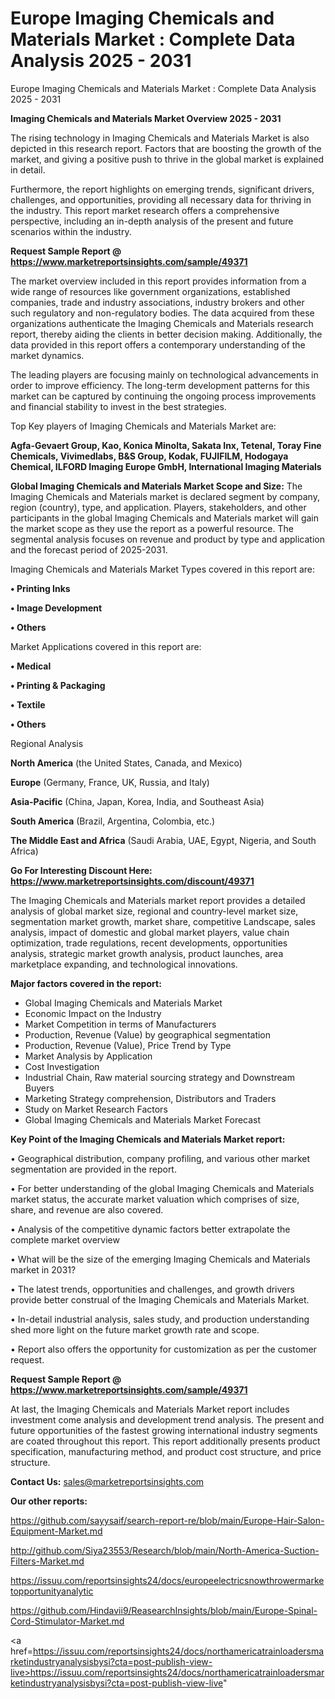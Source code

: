 # Europe Imaging Chemicals and Materials Market : Complete Data Analysis 2025 - 2031
Europe Imaging Chemicals and Materials Market : Complete Data Analysis 2025 - 2031

<Strong> Imaging Chemicals and Materials Market Overview 2025 - 2031</strong>

The rising technology in Imaging Chemicals and Materials Market is also depicted in this research report. Factors that are boosting the growth of the market, and giving a positive push to thrive in the global market is explained in detail.

Furthermore, the report highlights on emerging trends, significant drivers, challenges, and opportunities, providing all necessary data for thriving in the industry. This report market research offers a comprehensive perspective, including an in-depth analysis of the present and future scenarios within the industry.

<strong>Request Sample Report @ <a href=https://www.marketreportsinsights.com/sample/49371>https://www.marketreportsinsights.com/sample/49371</a></strong>

The market overview included in this report provides information from a wide range of resources like government organizations, established companies, trade and industry associations, industry brokers and other such regulatory and non-regulatory bodies. The data acquired from these organizations authenticate the Imaging Chemicals and Materials research report, thereby aiding the clients in better decision making. Additionally, the data provided in this report offers a contemporary understanding of the market dynamics.

The leading players are focusing mainly on technological advancements in order to improve efficiency. The long-term development patterns for this market can be captured by continuing the ongoing process improvements and financial stability to invest in the best strategies.

Top Key players of Imaging Chemicals and Materials Market are:

<strong>Agfa-Gevaert Group, Kao, Konica Minolta, Sakata Inx, Tetenal, Toray Fine Chemicals, Vivimedlabs, B&S Group, Kodak, FUJIFILM, Hodogaya Chemical, ILFORD Imaging Europe GmbH, International Imaging Materials</strong>

<strong><b>Global Imaging Chemicals and Materials Market Scope and Size:</b></strong>
The Imaging Chemicals and Materials market is declared segment by company, region (country), type, and application. Players, stakeholders, and other participants in the global Imaging Chemicals and Materials market will gain the market scope as they use the report as a powerful resource. The segmental analysis focuses on revenue and product by type and application and the forecast period of 2025-2031.

Imaging Chemicals and Materials Market Types covered in this report are:

<strong>•  Printing Inks

•  Image Development

•  Others</strong>

Market Applications covered in this report are:

<strong>•  Medical

•  Printing & Packaging

•  Textile

•  Others</strong> 

Regional Analysis

<strong>North America</strong> (the United States, Canada, and Mexico)

<strong>Europe</strong> (Germany, France, UK, Russia, and Italy)

<strong>Asia-Pacific</strong> (China, Japan, Korea, India, and Southeast Asia)

<strong>South America</strong> (Brazil, Argentina, Colombia, etc.)

<strong>The Middle East and Africa</strong> (Saudi Arabia, UAE, Egypt, Nigeria, and South Africa)

<strong>Go For Interesting Discount Here: <a href=https://www.marketreportsinsights.com/discount/49371>https://www.marketreportsinsights.com/discount/49371</a></strong>

The Imaging Chemicals and Materials market report provides a detailed analysis of global market size, regional and country-level market size, segmentation market growth, market share, competitive Landscape, sales analysis, impact of domestic and global market players, value chain optimization, trade regulations, recent developments, opportunities analysis, strategic market growth analysis, product launches, area marketplace expanding, and technological innovations.

<strong><b>Major factors covered in the report:</b></strong>
<ul>
  <li>Global Imaging Chemicals and Materials Market </li>
  <li>Economic Impact on the Industry</li>
  <li>Market Competition in terms of Manufacturers</li>
  <li>Production, Revenue (Value) by geographical segmentation</li>
  <li>Production, Revenue (Value), Price Trend by Type</li>
  <li>Market Analysis by Application</li>
  <li>Cost Investigation</li>
  <li>Industrial Chain, Raw material sourcing strategy and Downstream Buyers</li>
  <li>Marketing Strategy comprehension, Distributors and Traders</li>
  <li>Study on Market Research Factors</li>
  <li>Global Imaging Chemicals and Materials Market Forecast</li>
</ul>

<strong><b>Key Point of the Imaging Chemicals and Materials Market report:</b></strong>

• Geographical distribution, company profiling, and various other market segmentation are provided in the report.

• For better understanding of the global Imaging Chemicals and Materials market status, the accurate market valuation which comprises of size, share, and revenue are also covered.

• Analysis of the competitive dynamic factors better extrapolate the complete market overview

• What will be the size of the emerging Imaging Chemicals and Materials market in 2031?

• The latest trends, opportunities and challenges, and growth drivers provide better construal of the Imaging Chemicals and Materials Market.

• In-detail industrial analysis, sales study, and production understanding shed more light on the future market growth rate and scope.

• Report also offers the opportunity for customization as per the customer request.

<strong>Request Sample Report @ <a href=https://www.marketreportsinsights.com/sample/49371>https://www.marketreportsinsights.com/sample/49371</a></strong>

At last, the Imaging Chemicals and Materials Market report includes investment come analysis and development trend analysis. The present and future opportunities of the fastest growing international industry segments are coated throughout this report. This report additionally presents product specification, manufacturing method, and product cost structure, and price structure.

<strong>Contact Us:</strong>
sales@marketreportsinsights.com

<strong>Our other reports:</strong>

<a href=https://github.com/sayysaif/search-report-re/blob/main/Europe-Hair-Salon-Equipment-Market.md>https://github.com/sayysaif/search-report-re/blob/main/Europe-Hair-Salon-Equipment-Market.md</a>

<a href=http://github.com/Siya23553/Research/blob/main/North-America-Suction-Filters-Market.md>http://github.com/Siya23553/Research/blob/main/North-America-Suction-Filters-Market.md</a>

<a href=https://issuu.com/reportsinsights24/docs/europeelectricsnowthrowermarketopportunityanalytic>https://issuu.com/reportsinsights24/docs/europeelectricsnowthrowermarketopportunityanalytic</a>

<a href=https://github.com/Hindavii9/ReasearchInsights/blob/main/Europe-Spinal-Cord-Stimulator-Market.md>https://github.com/Hindavii9/ReasearchInsights/blob/main/Europe-Spinal-Cord-Stimulator-Market.md</a>

<a href=https://issuu.com/reportsinsights24/docs/northamericatrainloadersmarketindustryanalysisbysi?cta=post-publish-view-live>https://issuu.com/reportsinsights24/docs/northamericatrainloadersmarketindustryanalysisbysi?cta=post-publish-view-live</a>"
